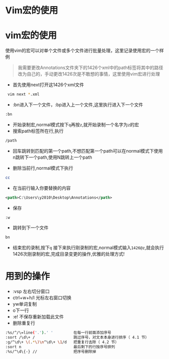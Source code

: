 # Vim宏的使用

# vim宏的使用
使用vim的宏可以对单个文件或多个文件进行批量处理，这里记录使用宏的一个样例
>我需要更改Annotations文件夹下的1426个xml中的path标签将其中的路径改为自己的，手动更改1426次是不敢想的事情，这里使用vim宏进行处理

- 首先使用next打开这1426个xml文件
```bash
 vim next *.xml
```

- :bn进入下一个文件，:bp进入上一个文件,这里执行进入下一个文件
```bash
:bn
```

- 开始录制宏,normal模式按下`q`再按`z`,就开始录制一个名字为`z`的宏
- 搜索path标签所在行,执行
```bash
/path
```
- 回车跳转到匹配的第一个path,不想匹配第一个path可以在normal模式下使用n跳转下一个path,使用N跳转上一个path

- 删除当前行,normal模式下执行
```bash
cc
```
- 在当前行输入你要替换的内容

```xml
<path>C:\Users\y2010\Desktop\Annotations</path>
```
- 保存
```bash
:w
```
- 跳转到下一个文件
```bash
bn
```
- 结束宏的录制,按下`q`
接下来执行刚录制的宏,normal模式输入`1426@z`,就会执行1426次刚录制的宏,完成目录变更的操作,优雅的处理方式!

# 用到的操作
- :vsp 左右切分窗口
- ctrl+w+h/l 光标左右窗口切换
- yw单词复制
- o下一行
- :e! 不保存重新加载此文件
- 删除重复行

```bash
:%s/^/\=line('.').' '         在每一行前面添加序号
:sort /\d\+ /                 跳过序号，对文本本身进行排序（ 4.1 节）
:g/^\d\+ \(.*\)\n^\d\+ \1/d   把重复行去除（ 4.2 节）
:sort n                       最后剩下的行按序号排列
:%s/^\d\{-} //                把序号删除掉
```

